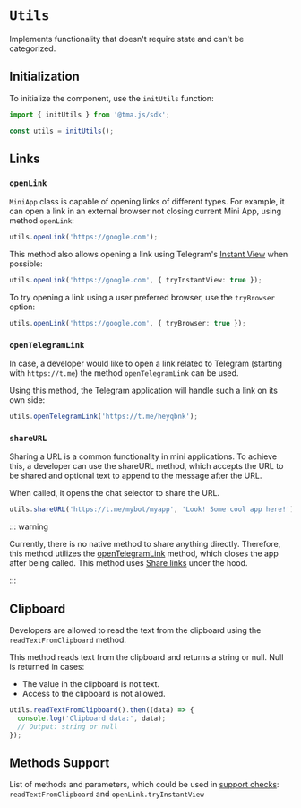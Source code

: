 # `Utils`

Implements functionality that doesn't require state and can't be categorized.

## Initialization

To initialize the component, use the `initUtils` function:

```typescript
import { initUtils } from '@tma.js/sdk';

const utils = initUtils();  
```

## Links

### `openLink`

`MiniApp` class is capable of opening links of different types. For example, it can open a link
in an external browser not closing current Mini App, using method `openLink`:

```typescript
utils.openLink('https://google.com');
```

This method also allows opening a link using
Telegram's [Instant View](https://instantview.telegram.org/) when possible:

```typescript
utils.openLink('https://google.com', { tryInstantView: true });
```

To try opening a link using a user preferred browser, use the `tryBrowser` option:

```typescript
utils.openLink('https://google.com', { tryBrowser: true });
```

### `openTelegramLink`

In case, a developer would like to open a link related to Telegram (starting with `https://t.me`) 
the method `openTelegramLink` can be used. 

Using this method, the Telegram application will handle such a link on its own side:

```typescript
utils.openTelegramLink('https://t.me/heyqbnk');
```

### `shareURL`

Sharing a URL is a common functionality in mini applications. To achieve this, a developer can use
the shareURL method, which accepts the URL to be shared and optional text to append to the message
after the URL.

When called, it opens the chat selector to share the URL.

```ts
utils.shareURL('https://t.me/mybot/myapp', 'Look! Some cool app here!');
```

::: warning

Currently, there is no native method to share anything directly. Therefore, this method utilizes
the [openTelegramLink](#opentelegramlink) method, which closes the app after being called. This
method uses [Share links](https://core.telegram.org/api/links#share-links) under the hood.

:::

## Clipboard

Developers are allowed to read the text from the clipboard using the `readTextFromClipboard`
method.

This method reads text from the clipboard and returns a string or null. Null is returned in cases:

- The value in the clipboard is not text.
- Access to the clipboard is not allowed.

```typescript
utils.readTextFromClipboard().then((data) => {
  console.log('Clipboard data:', data);
  // Output: string or null
});
```

## Methods Support

List of methods and parameters, which could be used
in [support checks](../components#methods-support): `readTextFromClipboard`
and `openLink.tryInstantView`
